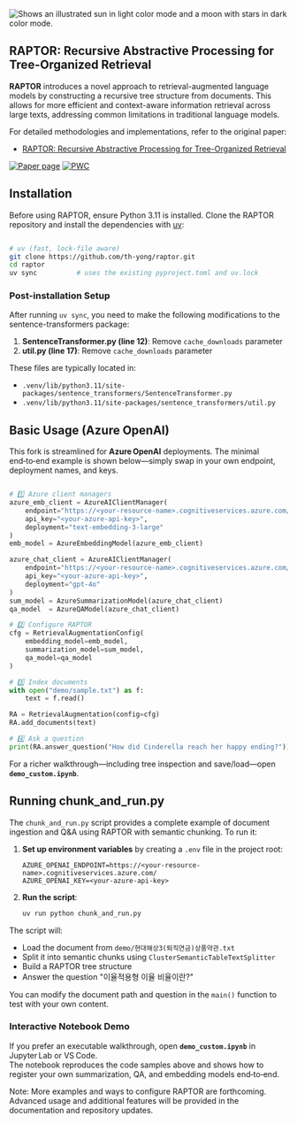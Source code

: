 <picture>
  <source media="(prefers-color-scheme: dark)" srcset="raptor_dark.png">
  <img alt="Shows an illustrated sun in light color mode and a moon with stars in dark color mode." src="raptor.jpg">
</picture>

## RAPTOR: Recursive Abstractive Processing for Tree-Organized Retrieval

**RAPTOR** introduces a novel approach to retrieval-augmented language models by constructing a recursive tree structure from documents. This allows for more efficient and context-aware information retrieval across large texts, addressing common limitations in traditional language models. 



For detailed methodologies and implementations, refer to the original paper:

- [RAPTOR: Recursive Abstractive Processing for Tree-Organized Retrieval](https://arxiv.org/abs/2401.18059)

[![Paper page](https://huggingface.co/datasets/huggingface/badges/resolve/main/paper-page-sm.svg)](https://huggingface.co/papers/2401.18059)
[![PWC](https://img.shields.io/endpoint.svg?url=https://paperswithcode.com/badge/raptor-recursive-abstractive-processing-for/question-answering-on-quality)](https://paperswithcode.com/sota/question-answering-on-quality?p=raptor-recursive-abstractive-processing-for)

## Installation

Before using RAPTOR, ensure Python 3.11 is installed. Clone the RAPTOR repository and install the dependencies with [uv](https://github.com/astral-sh/uv):

```bash

# uv (fast, lock‑file aware)
git clone https://github.com/th-yong/raptor.git
cd raptor
uv sync          # uses the existing pyproject.toml and uv.lock
```

### Post-installation Setup

After running `uv sync`, you need to make the following modifications to the sentence-transformers package:

1. **SentenceTransformer.py (line 12)**: Remove `cache_downloads` parameter
2. **util.py (line 17)**: Remove `cache_downloads` parameter

These files are typically located in:
- `.venv/lib/python3.11/site-packages/sentence_transformers/SentenceTransformer.py`
- `.venv/lib/python3.11/site-packages/sentence_transformers/util.py`

## Basic Usage (Azure OpenAI)

This fork is streamlined for **Azure OpenAI** deployments. The minimal end‑to‑end example is shown below—simply swap in your own endpoint, deployment names, and keys.

```python

# 1️⃣ Azure client managers
azure_emb_client = AzureAIClientManager(
    endpoint="https://<your-resource-name>.cognitiveservices.azure.com/",
    api_key="<your-azure-api-key>",
    deployment="text-embedding-3-large"
)
emb_model = AzureEmbeddingModel(azure_emb_client)

azure_chat_client = AzureAIClientManager(
    endpoint="https://<your-resource-name>.cognitiveservices.azure.com/",
    api_key="<your-azure-api-key>",
    deployment="gpt-4o"
)
sum_model = AzureSummarizationModel(azure_chat_client)
qa_model  = AzureQAModel(azure_chat_client)

# 2️⃣ Configure RAPTOR
cfg = RetrievalAugmentationConfig(
    embedding_model=emb_model,
    summarization_model=sum_model,
    qa_model=qa_model
)

# 3️⃣ Index documents
with open("demo/sample.txt") as f:
    text = f.read()

RA = RetrievalAugmentation(config=cfg)
RA.add_documents(text)

# 4️⃣ Ask a question
print(RA.answer_question("How did Cinderella reach her happy ending?"))
```

For a richer walkthrough—including tree inspection and save/load—open **`demo_custom.ipynb`**.

## Running chunk_and_run.py

The `chunk_and_run.py` script provides a complete example of document ingestion and Q&A using RAPTOR with semantic chunking. To run it:

1. **Set up environment variables** by creating a `.env` file in the project root:
   ```
   AZURE_OPENAI_ENDPOINT=https://<your-resource-name>.cognitiveservices.azure.com/
   AZURE_OPENAI_KEY=<your-azure-api-key>
   ```

2. **Run the script**:
   ```bash
   uv run python chunk_and_run.py
   ```

The script will:
- Load the document from `demo/현대해상3(퇴직연금)상품약관.txt`
- Split it into semantic chunks using `ClusterSemanticTableTextSplitter`
- Build a RAPTOR tree structure
- Answer the question "이율적용형 이율 비율이란?"

You can modify the document path and question in the `main()` function to test with your own content.

### Interactive Notebook Demo

If you prefer an executable walkthrough, open **`demo_custom.ipynb`** in Jupyter Lab or VS Code.  
The notebook reproduces the code samples above and shows how to register your own summarization, QA, and embedding models end‑to‑end.

Note: More examples and ways to configure RAPTOR are forthcoming. Advanced usage and additional features will be provided in the documentation and repository updates.
